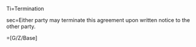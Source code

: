 Ti=Termination

sec=Either party may terminate this agreement upon written notice to the other party.

=[G/Z/Base]